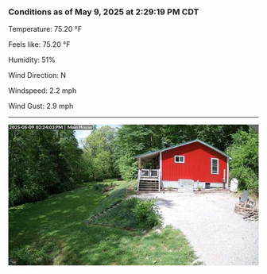 ### Conditions as of May 9, 2025 at 2:29:19 PM CDT 

Temperature: 75.20 &deg;F

Feels like: 75.20 &deg;F

Humidity: 51%

Wind Direction: N

Windspeed: 2.2 mph

Wind Gust: 2.9 mph

---

<img src="./images/latest.jpeg"/>

